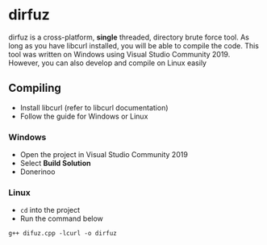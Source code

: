 # dirfuz

dirfuz is a cross-platform, **single** threaded, directory brute force tool. As long as you have libcurl installed, you will be able to compile the code. This tool was written on Windows using Visual Studio Community 2019. However, you can also develop and compile on Linux easily

## Compiling

- Install libcurl (refer to libcurl documentation)
- Follow the guide for Windows or Linux

### Windows

- Open the project in Visual Studio Community 2019
- Select **Build Solution**
- Donerinoo

### Linux

- `cd` into the project
- Run the command below

```
g++ difuz.cpp -lcurl -o dirfuz
```

